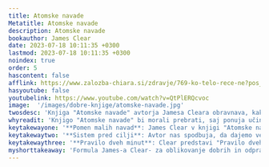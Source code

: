 ```yaml
---
title: Atomske navade
Metatitle: Atomske navade
description: Atomske navade
bookauthor: James Clear
date: 2023-07-18 10:11:35 +0300
lastmod: 2023-07-18 10:11:35 +0300
noindex: true
order: 5
hascontent: false
afflink: https://www.zalozba-chiara.si/zdravje/769-ko-telo-rece-ne?pos_id=44065
hasyoutube: false
youtubelink: https://www.youtube.com/watch?v=QtPlERQcvoc
image:  '/images/dobre-knjige/atomske-navade.jpg'
twosdesc: 'Knjiga "Atomske navade" avtorja Jamesa Cleara obravnava, kako lahko z majhnimi, a doslednimi spremembami - atomskimi navadami - dosežemo velike rezultate na področjih, kot so produktivnost, zdravje in osebni uspeh. Clear poudarja pomen procesa in sistema nad cilji ter zagovarja koncept, da male izboljšave, ki jih naredimo vsak dan, sčasoma privedejo do velikih sprememb.'
whyreadit: 'Knjigo "Atomske navade" bi morali prebrati, saj ponuja učinkovite in preverjene strategije za razvijanje dobrih navad in prekinjanje slabih, kar lahko pripomore k izboljšanju vaše produktivnosti, zdravja in celotnega življenja. James Clear skozi razlago, kako navade delujejo, nudi praktične nasvete, ki vam pomagajo doseči dolgoročne cilje z majhnimi, a doslednimi spremembami.'
keytakewayone: '**Pomen malih navad**: James Clear v knjigi "Atomske navade" poudarja, kako majhne, vsakodnevne navade lahko sčasoma privedejo do velikih sprememb. Tako nas uči, da se osredotočimo na majhne, izvedljive korake, ki jih lahko vsak dan izboljšamo.'
keytakewaytwo: '**Sistem pred cilji**: Avtor nas spodbuja, da dajemo večji poudarek na ustvarjanje učinkovitih sistemov, namesto da se osredotočamo samo na cilje. To nam pomaga, da ohranimo motivacijo in doslednost, tudi ko se soočamo z ovirami.'
keytakewaythree: '**Pravilo dveh minut**: Clear predstavi "Pravilo dveh minut", ki pravi, da bi morale biti nove navade na začetku tako preproste, da jih lahko opravimo v dveh minutah ali manj. To nam pomaga, da se lažje lotimo novih navad in zmanjšamo odpornost do začetka novega vedenja.'
myshorttakeaway: 'Formula James-a Clear- za oblikovanje dobrih in odpravo slabih navad je zelo enostavna: naj bodo dobre navade preproste (očitne, privlačne, enostavne in zadovoljive), slabe navade pa težke (nevidne, neprivlačne, težke in nezadovoljive).In res deluje. Vsak dan malo in gre. Par nasvetov iz knjige se mi je sploh vtisnilo v spomin: Združi dejanje, ki ga želiš narediti, z dejanjem, ki ga moraš narediti, kar je precej bolj privlačno. Nikoli ne zamudi dvakrat, je tudi zlata vreden nasvet. Vsi smo si že kdaj rekli samo danes, potem pa je bilo še enkrat in kar naenkrat dobre navade ni bilo več. To je knjiga, ki jo prebereš večkrat.  '
---
```




